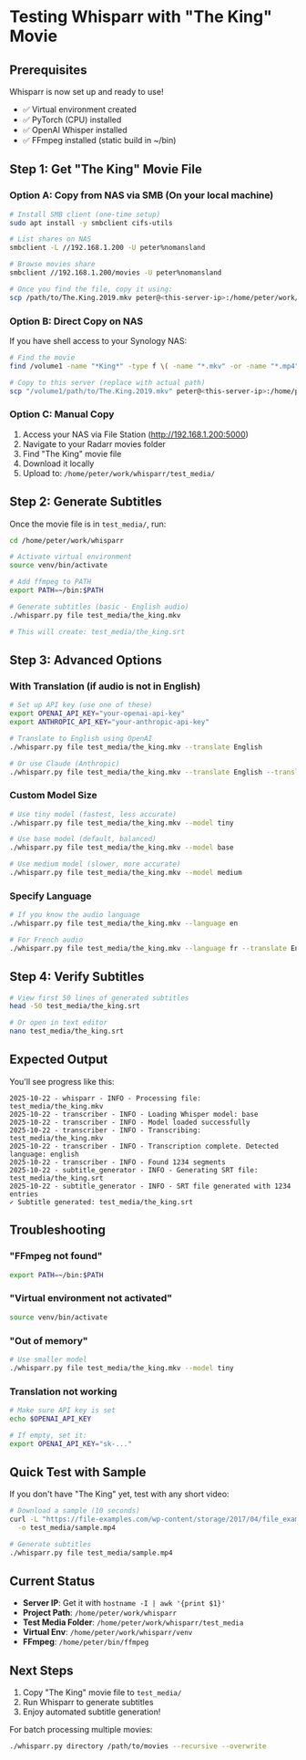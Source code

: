 # Testing Whisparr with "The King" Movie

## Prerequisites

Whisparr is now set up and ready to use!

- ✅ Virtual environment created
- ✅ PyTorch (CPU) installed
- ✅ OpenAI Whisper installed
- ✅ FFmpeg installed (static build in ~/bin)

## Step 1: Get "The King" Movie File

### Option A: Copy from NAS via SMB (On your local machine)

```bash
# Install SMB client (one-time setup)
sudo apt install -y smbclient cifs-utils

# List shares on NAS
smbclient -L //192.168.1.200 -U peter%nomansland

# Browse movies share
smbclient //192.168.1.200/movies -U peter%nomansland

# Once you find the file, copy it using:
scp /path/to/The.King.2019.mkv peter@<this-server-ip>:/home/peter/work/whisparr/test_media/
```

### Option B: Direct Copy on NAS

If you have shell access to your Synology NAS:

```bash
# Find the movie
find /volume1 -name "*King*" -type f \( -name "*.mkv" -or -name "*.mp4" \) 2>/dev/null

# Copy to this server (replace with actual path)
scp "/volume1/path/to/The.King.2019.mkv" peter@<this-server-ip>:/home/peter/work/whisparr/test_media/
```

### Option C: Manual Copy

1. Access your NAS via File Station (http://192.168.1.200:5000)
2. Navigate to your Radarr movies folder
3. Find "The King" movie file
4. Download it locally
5. Upload to: `/home/peter/work/whisparr/test_media/`

## Step 2: Generate Subtitles

Once the movie file is in `test_media/`, run:

```bash
cd /home/peter/work/whisparr

# Activate virtual environment
source venv/bin/activate

# Add ffmpeg to PATH
export PATH=~/bin:$PATH

# Generate subtitles (basic - English audio)
./whisparr.py file test_media/the_king.mkv

# This will create: test_media/the_king.srt
```

## Step 3: Advanced Options

### With Translation (if audio is not in English)

```bash
# Set up API key (use one of these)
export OPENAI_API_KEY="your-openai-api-key"
export ANTHROPIC_API_KEY="your-anthropic-api-key"

# Translate to English using OpenAI
./whisparr.py file test_media/the_king.mkv --translate English

# Or use Claude (Anthropic)
./whisparr.py file test_media/the_king.mkv --translate English --translate-provider anthropic
```

### Custom Model Size

```bash
# Use tiny model (fastest, less accurate)
./whisparr.py file test_media/the_king.mkv --model tiny

# Use base model (default, balanced)
./whisparr.py file test_media/the_king.mkv --model base

# Use medium model (slower, more accurate)
./whisparr.py file test_media/the_king.mkv --model medium
```

### Specify Language

```bash
# If you know the audio language
./whisparr.py file test_media/the_king.mkv --language en

# For French audio
./whisparr.py file test_media/the_king.mkv --language fr --translate English
```

## Step 4: Verify Subtitles

```bash
# View first 50 lines of generated subtitles
head -50 test_media/the_king.srt

# Or open in text editor
nano test_media/the_king.srt
```

## Expected Output

You'll see progress like this:

```
2025-10-22 - whisparr - INFO - Processing file: test_media/the_king.mkv
2025-10-22 - transcriber - INFO - Loading Whisper model: base
2025-10-22 - transcriber - INFO - Model loaded successfully
2025-10-22 - transcriber - INFO - Transcribing: test_media/the_king.mkv
2025-10-22 - transcriber - INFO - Transcription complete. Detected language: english
2025-10-22 - transcriber - INFO - Found 1234 segments
2025-10-22 - subtitle_generator - INFO - Generating SRT file: test_media/the_king.srt
2025-10-22 - subtitle_generator - INFO - SRT file generated with 1234 entries
✓ Subtitle generated: test_media/the_king.srt
```

## Troubleshooting

### "FFmpeg not found"
```bash
export PATH=~/bin:$PATH
```

### "Virtual environment not activated"
```bash
source venv/bin/activate
```

### "Out of memory"
```bash
# Use smaller model
./whisparr.py file test_media/the_king.mkv --model tiny
```

### Translation not working
```bash
# Make sure API key is set
echo $OPENAI_API_KEY

# If empty, set it:
export OPENAI_API_KEY="sk-..."
```

## Quick Test with Sample

If you don't have "The King" yet, test with any short video:

```bash
# Download a sample (10 seconds)
curl -L "https://file-examples.com/wp-content/storage/2017/04/file_example_MP4_480_1_5MG.mp4" \
  -o test_media/sample.mp4

# Generate subtitles
./whisparr.py file test_media/sample.mp4
```

## Current Status

- **Server IP**: Get it with `hostname -I | awk '{print $1}'`
- **Project Path**: `/home/peter/work/whisparr`
- **Test Media Folder**: `/home/peter/work/whisparr/test_media`
- **Virtual Env**: `/home/peter/work/whisparr/venv`
- **FFmpeg**: `/home/peter/bin/ffmpeg`

## Next Steps

1. Copy "The King" movie file to `test_media/`
2. Run Whisparr to generate subtitles
3. Enjoy automated subtitle generation!

For batch processing multiple movies:
```bash
./whisparr.py directory /path/to/movies --recursive --overwrite
```
